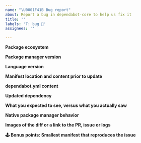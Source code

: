 ```yaml
---
name: "\U0001F41B Bug report"
about: Report a bug in dependabot-core to help us fix it
title: ''
labels: 'T: bug 🐞'
assignees: ''

---
```


<!-- For support on the GitHub-integrated Dependabot service, please contact [GitHub support](https://support.github.com/) -->
<!-- This issue-tracker is meant for issues related to Dependabot's updating logic, a good rule of thumb is that if you have questions about the _diff_ in a PR, it belongs here, otherwise the GitHub support team is best equipped to help you -->

<!-- The more information you can provide, the easier it will be to reproduce the issue and find a fix -->

**Package ecosystem**
<!-- npm, docker, bundler, etc. -->
**Package manager version**
<!-- If applicable, specify the package manager version you're using (e.g., npm 7.1, pip-compile 5.0, etc.) -->
**Language version**
<!-- If applicable, specify the language version you're using (e.g., node 14.1, Ruby 2.7, etc. ) -->
**Manifest location and content prior to update**
<!-- If applicable, specify the path to each manifest file (/client/package.json, /Gemfile, etc.) -->
<!-- If applicable, attach each manifest file or provide a link to each manifest file -->
**dependabot.yml content**
<!-- If using GitHub-native Dependabot, attach your dependabot.yml file or provide a link to it -->
**Updated dependency**
<!-- If applicable, the dependency name and to and from versions -->
**What you expected to see, versus what you actually saw**
<!-- A clear and concise description of what you expected to happen -->
**Native package manager behavior**
<!-- If applicable, what output do you see when you update the dependency using the native package manager (e.g., bundler, npm, etc.)? -->
**Images of the diff or a link to the PR, issue or logs**
<!-- If applicable, add links to public PR's or Issues that Dependabot opened, and/or paste in any related logs -->
**🕹 Bonus points: Smallest manifest that reproduces the issue**
<!-- Optional: Want to make a :robot: smile? You can do it! Show us the smallest manifest file (or set of files) that reproduces this problem. Remove anything that's not essential to reproducing this issue, and it will help us address the problem more quickly. ✨ -->